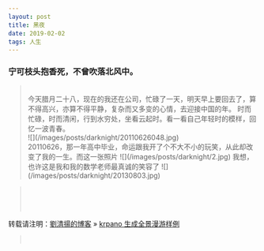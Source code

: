 ```yaml
---
layout: post  
title: 黑夜
date: 2019-02-02  
tags: 人生   
---
```

### 宁可枝头抱香死，不曾吹落北风中。  

> <br/>
> 今天腊月二十八，现在的我还在公司，忙碌了一天，明天早上要回去了，算不得高兴，亦算不得平静，复杂而又多变的心情，去迎接中国的年。  
> 时而忙碌，时而清闲，行到水穷处，坐看云起时。看一看自己年轻时的模样，回忆一波青春。  
> 
> 
> <br/>  
> ![](/images/posts/darknight/20110626048.jpg)    
> <br/>20110626，那一年高中毕业，命运跟我开了个不大不小的玩笑，从此却改变了我的一生。而这一张照片  
> ![](/images/posts/darknight/2.jpg)  
> 我想，也许这是我和我的数学老师最真诚的笑容了  
> ![](/images/posts/darknight/20130803.jpg)  
> 
> <br/>

> <br/>
> <br/>
> <br/> 
转载请注明：[劉清揚的博客](http://xiongzhoudadi.com) » [krpano 生成全景漫游样例](http://xiongzhoudadi.com/2018/12/krpano/)  
> <br/> 